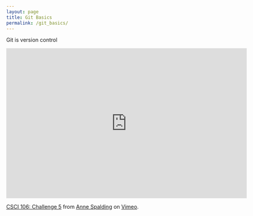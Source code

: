 ```yaml
---
layout: page
title: Git Basics
permalink: /git_basics/
---
```


Git is version control
<iframe src="https://player.vimeo.com/video/70206168" width="640" height="400" frameborder="0" webkitallowfullscreen mozallowfullscreen allowfullscreen></iframe> <p><a href="https://vimeo.com/70206168">CSCI 106: Challenge 5</a> from <a href="https://vimeo.com/user9970137">Anne Spalding</a> on <a href="https://vimeo.com">Vimeo</a>.</p>